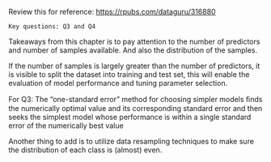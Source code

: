 Review this for reference: https://rpubs.com/dataguru/316880

```
Key questions: Q3 and Q4
```

Takeaways from this chapter is to pay attention to the number of predictors and number of samples available. And also the distribution of the samples.

If the number of samples is largely greater than the number of predictors, it is visible to split the dataset into training and test set, this will enable the evaluation of model performance and tuning parameter selection.

For Q3:
The “one-standard error” method for choosing simpler models ﬁnds the numerically optimal value and its corresponding standard error and then seeks the simplest model whose performance is within a single standard error of the numerically best value

Another thing to add is to utilize data resampling techniques to make sure the distribution of each class is (almost) even.
